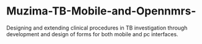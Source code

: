 Muzima-TB-Mobile-and-Opennmrs-
==============================

Designing and extending clinical procedures in TB investigation through development and design of forms for both mobile and pc interfaces.
